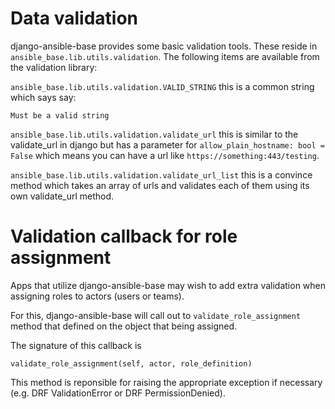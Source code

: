 # Data validation

django-ansible-base provides some basic validation tools. These reside in `ansible_base.lib.utils.validation`.
The following items are available from the validation library:

`ansible_base.lib.utils.validation.VALID_STRING` this is a common string which says say:
```
Must be a valid string
```

`ansible_base.lib.utils.validation.validate_url` this is similar to the validate_url in django but has a parameter for `allow_plain_hostname: bool = False` which means you can have a url like `https://something:443/testing`.

`ansible_base.lib.utils.validation.validate_url_list` this is a convince method which takes an array of urls and validates each of them using its own validate_url method.


# Validation callback for role assignment

Apps that utilize django-ansible-base may wish to add extra validation when assigning roles to actors (users or teams).

For this, django-ansible-base will call out to `validate_role_assignment` method that defined on the object that being assigned.

The signature of this callback is

`validate_role_assignment(self, actor, role_definition)`

This method is reponsible for raising the appropriate exception if necessary (e.g. DRF ValidationError or DRF PermissionDenied).
